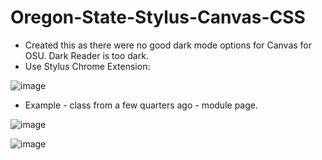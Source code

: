 # Oregon-State-Stylus-Canvas-CSS

- Created this as there were no good dark mode options for Canvas for OSU.  Dark Reader is too dark.
- Use Stylus Chrome Extension:

![image](https://github.com/Mike11199/Oregon-State-Stylus-Canvas-CSS/assets/91037796/d6516d40-2080-4ea7-8de4-fadf93e8e2aa)

- Example - class from a few quarters ago - module page.

![image](https://github.com/Mike11199/Oregon-State-Stylus-Canvas-CSS/assets/91037796/bb91931b-d8a5-4655-8ad3-1754d1471ff1)

![image](https://github.com/Mike11199/Oregon-State-Stylus-Canvas-CSS/assets/91037796/9495963e-ac4c-4929-bd4c-4898ea04d291)
